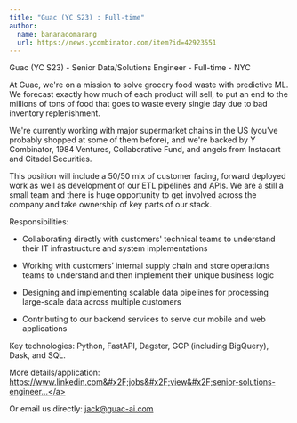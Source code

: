 ```yaml
---
title: "Guac (YC S23) : Full-time"
author:
  name: bananaoomarang
  url: https://news.ycombinator.com/item?id=42923551
---
```

Guac (YC S23) - Senior Data&#x2F;Solutions Engineer - Full-time - NYC

At Guac, we&#x27;re on a mission to solve grocery food waste with predictive ML. We forecast exactly how much of each product will sell, to put an end to the millions of tons of food that goes to waste every single day due to bad inventory replenishment.

We&#x27;re currently working with major supermarket chains in the US (you&#x27;ve probably shopped at some of them before), and we&#x27;re backed by Y Combinator, 1984 Ventures, Collaborative Fund, and angels from Instacart and Citadel Securities.

This position will include a 50&#x2F;50 mix of customer facing, forward deployed work as well as development of our ETL pipelines and APIs. We are a still a small team and there is huge opportunity to get involved across the company and take ownership of key parts of our stack.

Responsibilities:

* Collaborating directly with customers&#x27; technical teams to understand their IT infrastructure and system implementations

* Working with customers’ internal supply chain and store operations teams to understand and then implement their unique business logic

* Designing and implementing scalable data pipelines for processing large-scale data across multiple customers

* Contributing to our backend services to serve our mobile and web applications

Key technologies: Python, FastAPI, Dagster, GCP (including BigQuery), Dask, and SQL.

More details&#x2F;application: <a href="https:&#x2F;&#x2F;www.linkedin.com&#x2F;jobs&#x2F;view&#x2F;senior-solutions-engineer-at-guac-4126081211&#x2F;" rel="nofollow">https:&#x2F;&#x2F;www.linkedin.com&#x2F;jobs&#x2F;view&#x2F;senior-solutions-engineer...</a>

Or email us directly: jack@guac-ai.com
<JobApplication />
